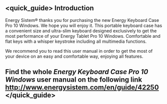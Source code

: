 ## <quick_guide> Introduction

Energy Sistem® thanks you for purchasing the new Energy Keyboard Case Pro 10 Windows. We hope you will enjoy it. This portable keyboard case has a convenient size and ultra-slim keyboard designed exclusively to get the most performance of your Energy Tablet Pro 10 Windows. Comfortable and flat keys with a whisper keystroke including all multimedia functions.


We recommend you to read this user manual in order to get the most of your device on an easy and comfortable way, enjoying all features.


## <unique> Find the whole *Energy Keyboard Case Pro 10 Windows* user manual on the following link   http://www.energysistem.com/en/guide/42250 </unique> </quick_guide>

